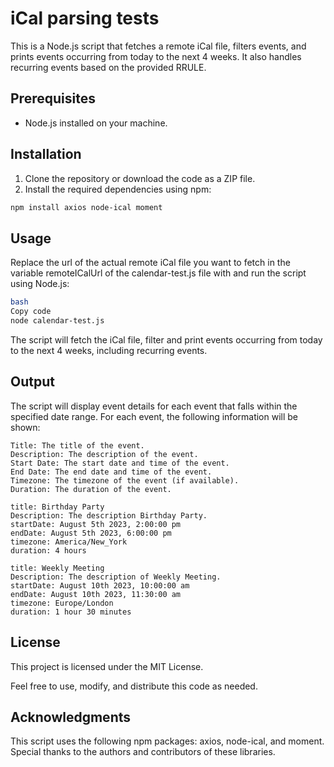 # iCal parsing tests

This is a Node.js script that fetches a remote iCal file, filters events, and prints events occurring from today to the next 4 weeks. It also handles recurring events based on the provided RRULE.

## Prerequisites

- Node.js installed on your machine.

## Installation

1. Clone the repository or download the code as a ZIP file.
2. Install the required dependencies using npm:

```bash
npm install axios node-ical moment
```

## Usage
Replace the url of the actual remote iCal file you want to fetch in the variable remoteICalUrl of the calendar-test.js file with and run the script using Node.js:

```bash
bash
Copy code
node calendar-test.js
```

The script will fetch the iCal file, filter and print events occurring from today to the next 4 weeks, including recurring events.

## Output
The script will display event details for each event that falls within the specified date range. For each event, the following information will be shown:

```
Title: The title of the event.
Description: The description of the event.
Start Date: The start date and time of the event.
End Date: The end date and time of the event.
Timezone: The timezone of the event (if available).
Duration: The duration of the event.

title: Birthday Party
Description: The description Birthday Party.
startDate: August 5th 2023, 2:00:00 pm
endDate: August 5th 2023, 6:00:00 pm
timezone: America/New_York
duration: 4 hours

title: Weekly Meeting
Description: The description of Weekly Meeting.
startDate: August 10th 2023, 10:00:00 am
endDate: August 10th 2023, 11:30:00 am
timezone: Europe/London
duration: 1 hour 30 minutes
```

## License
This project is licensed under the MIT License.

Feel free to use, modify, and distribute this code as needed.

## Acknowledgments
This script uses the following npm packages: axios, node-ical, and moment.
Special thanks to the authors and contributors of these libraries.






